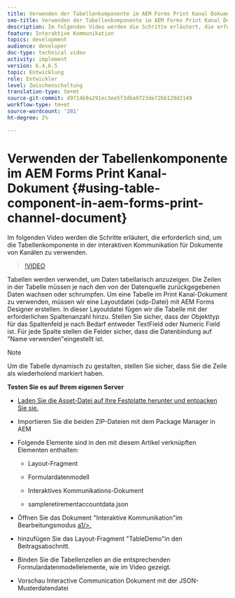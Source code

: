 ```yaml
---
title: Verwenden der Tabellenkomponente im AEM Forms Print Kanal Dokument
seo-title: Verwenden der Tabellenkomponente im AEM Forms Print Kanal Dokument
description: Im folgenden Video werden die Schritte erläutert, die erforderlich sind, um die Tabellenkomponente in der interaktiven Kommunikation für Dokumente von Kanälen zu verwenden.
feature: Interaktive Kommunikation
topics: development
audience: developer
doc-type: technical video
activity: implement
version: 6.4,6.5
topic: Entwicklung
role: Entwickler
level: Zwischenschaltung
translation-type: tm+mt
source-git-commit: d9714b9a291ec3ee5f3dba9723de72bb120d2149
workflow-type: tm+mt
source-wordcount: '281'
ht-degree: 2%

---
```



# Verwenden der Tabellenkomponente im AEM Forms Print Kanal-Dokument {#using-table-component-in-aem-forms-print-channel-document}

Im folgenden Video werden die Schritte erläutert, die erforderlich sind, um die Tabellenkomponente in der interaktiven Kommunikation für Dokumente von Kanälen zu verwenden.

>[!VIDEO](https://video.tv.adobe.com/v/27769?quality=9&learn=on)

Tabellen werden verwendet, um Daten tabellarisch anzuzeigen. Die Zeilen in der Tabelle müssen je nach den von der Datenquelle zurückgegebenen Daten wachsen oder schrumpfen. Um eine Tabelle im Print Kanal-Dokument zu verwenden, müssen wir eine Layoutdatei (xdp-Datei) mit AEM Forms Designer erstellen. In dieser Layoutdatei fügen wir die Tabelle mit der erforderlichen Spaltenanzahl hinzu. Stellen Sie sicher, dass der Objekttyp für das Spaltenfeld je nach Bedarf entweder TextField oder Numeric Field ist. Für jede Spalte stellen die Felder sicher, dass die Datenbindung auf &quot;Name verwenden&quot;eingestellt ist.

>[!NOTE]
>
>Um die Tabelle dynamisch zu gestalten, stellen Sie sicher, dass Sie die Zeile als wiederholend markiert haben.

**Testen Sie es auf Ihrem eigenen Server**

* [Laden Sie die Asset-Datei auf Ihre Festplatte herunter und entpacken Sie sie.](assets/usingtablesinprintchannel.zip)

* Importieren Sie die beiden ZIP-Dateien mit dem Package Manager in AEM

* Folgende Elemente sind in den mit diesem Artikel verknüpften Elementen enthalten:

   * Layout-Fragment

   * Formulardatenmodell

   * Interaktives Kommunikations-Dokument
   * sampleretirementaccountdata.json

* Öffnen Sie das Dokument &quot;Interaktive Kommunikation&quot;im Bearbeitungsmodus [a1/>.](http://localhost:4502/editor.html/content/forms/af/401kstatement/tablesinprintdocument/channels/print.html)

* hinzufügen Sie das Layout-Fragment &quot;TableDemo&quot;in den Beitragsabschnitt.
* Binden Sie die Tabellenzellen an die entsprechenden Formulardatenmodellelemente, wie im Video gezeigt.

* Vorschau Interactive Communication Dokument mit der JSON-Musterdatendatei

